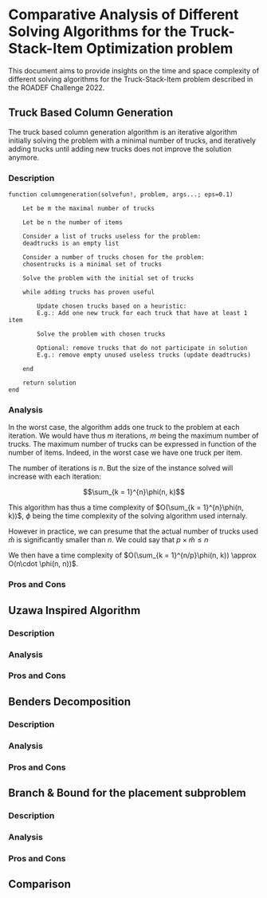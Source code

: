 # Comparative Analysis of Different Solving Algorithms for the Truck-Stack-Item Optimization problem

This document aims to provide insights on the time and space complexity of different solving algorithms for the Truck-Stack-Item problem described in the ROADEF Challenge 2022.

## Truck Based Column Generation

The truck based column generation algorithm is an iterative algorithm initially solving the problem with a minimal number of trucks, and iteratively adding trucks until adding new trucks does not improve the solution anymore.

### Description

```
function columngeneration(solvefun!, problem, args...; eps=0.1)

    Let be m the maximal number of trucks

    Let be n the number of items

    Consider a list of trucks useless for the problem:
    deadtrucks is an empty list

    Consider a number of trucks chosen for the problem:
    chosentrucks is a minimal set of trucks

    Solve the problem with the initial set of trucks

    while adding trucks has proven useful

        Update chosen trucks based on a heuristic:
        E.g.: Add one new truck for each truck that have at least 1 item

        Solve the problem with chosen trucks

        Optional: remove trucks that do not participate in solution
        E.g.: remove empty unused useless trucks (update deadtrucks)

    end

    return solution
end
```

### Analysis

In the worst case, the algorithm adds one truck to the problem at each iteration. We would have thus $m$ iterations, $m$ being the maximum number of trucks.
The maximum number of trucks can be expressed in function of the number of items. Indeed, in the worst case we have one truck per item.

The number of iterations is $n$. But the size of the instance solved will increase with each iteration:

$$\sum_{k = 1}^{n}\phi(n, k)$$

This algorithm has thus a time complexity of $O(\sum_{k = 1}^{n}\phi(n, k))$, $\phi$ being the time complexity of the solving algorithm used internaly.

However in practice, we can presume that the actual number of trucks used $\hat{m}$ is significantly smaller than $n$. We could say that $p\times\hat{m} \leq n$

We then have a time complexity of $O(\sum_{k = 1}^{n/p}\phi(n, k)) \approx O(n\cdot \phi(n, n))$.

### Pros and Cons
## Uzawa Inspired Algorithm
### Description
### Analysis
### Pros and Cons
## Benders Decomposition
### Description
### Analysis
### Pros and Cons
## Branch & Bound for the placement subproblem
### Description
### Analysis
### Pros and Cons
## Comparison